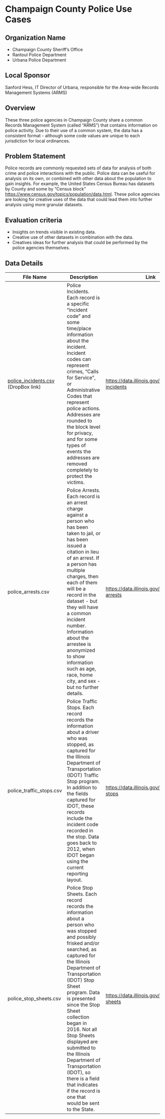 # Champaign County Police Use Cases

## Organization Name
- Champaign County Sheriff’s Office
- Rantoul Police Department
- Urbana Police Department
 
## Local Sponsor
Sanford Hess, IT Director of Urbana, responsible for the Area-wide Records Management Systems (ARMS) 

## Overview
These three police agencies in Champaign County share a common Records  Management System (called “ARMS”) that contains information on police activity.  Due to their use of a common system, the data has a consistent format - although some code values are unique to each jurisdiction for local ordinances.

## Problem Statement
Police records are commonly requested sets of data for analysis of both crime and police interactions with the public.  Police data can be useful for analysis on its own, or combined with other data about the population to gain insights.  For example, the United States Census Bureau has datasets by County and some by “Census block” https://www.census.gov/topics/population/data.html.  These police agencies are looking for creative uses of the data that could lead them into further analysis using more granular datasets.

## Evaluation criteria
- Insights on trends visible in existing data.
- Creative use of other datasets in combination with the data.
- Creatives ideas for further analysis that could be performed by the police agencies themselves.

## Data Details
| File Name | Description | Link |
| --------- | ----------- | ---- |
| [police_incidents.csv](https://www.dropbox.com/s/tw5878lg0n97r11/police-incidents.csv?dl=0) (DropBox link) | Police Incidents.  Each record is a specific “incident code” and some time/place information about the incident.  Incident codes can represent crimes, “Calls for Service”, or Administrative Codes that represent police actions.  Addresses are rounded to the block level for privacy, and for some types of events the addresses are removed completely to protect the victims. | https://data.illinois.gov/dataset/police-incidents |
| police_arrests.csv | Police Arrests.  Each record is an arrest charge against a person who has been taken to jail, or has been issued a citation in lieu of an arrest.  If a person has multiple charges, then each of them will be a record in the dataset - but they will have a common incident number.  Information about the arrestee is anonymized to show information such as age, race, home city, and sex - but no further details. | https://data.illinois.gov/dataset/police-arrests | 
| police_traffic_stops.csv | Police Traffic Stops.  Each record records the information about a driver who was stopped, as captured for the Illinois Department of Transportation (IDOT) Traffic Stop program.  In addition to the fields captured for IDOT, these records include the incident code recorded in the stop. Data goes back to 2012, when IDOT began using the current reporting layout. | https://data.illinois.gov/dataset/traffic-stops |
| police_stop_sheets.csv | Police Stop Sheets.  Each record records the information about a person who was stopped and possibly frisked and/or searched, as captured for the Illinois Department of Transportation (IDOT) Stop Sheet program.    Data is presented since the Stop Sheet collection began in 2016.  Not all Stop Sheets displayed are submitted to the Illinois Department of Transportation (IDOT), so there is a field that indicates if the record is one that would be sent to the State. | https://data.illinois.gov/dataset/stop-sheets |

